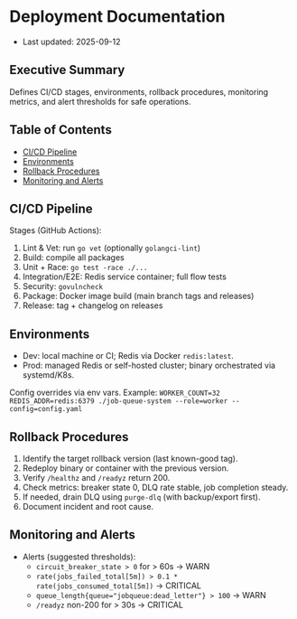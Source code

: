 # Deployment Documentation

- Last updated: 2025-09-12

## Executive Summary
Defines CI/CD stages, environments, rollback procedures, monitoring metrics, and alert thresholds for safe operations.

## Table of Contents
- [CI/CD Pipeline](#cicd-pipeline)
- [Environments](#environments)
- [Rollback Procedures](#rollback-procedures)
- [Monitoring and Alerts](#monitoring-and-alerts)

## CI/CD Pipeline
Stages (GitHub Actions):
1) Lint & Vet: run `go vet` (optionally `golangci-lint`)
2) Build: compile all packages
3) Unit + Race: `go test -race ./...`
4) Integration/E2E: Redis service container; full flow tests
5) Security: `govulncheck`
6) Package: Docker image build (main branch tags and releases)
7) Release: tag + changelog on releases

## Environments
- Dev: local machine or CI; Redis via Docker `redis:latest`.
- Prod: managed Redis or self-hosted cluster; binary orchestrated via systemd/K8s.

Config overrides via env vars. Example:
`WORKER_COUNT=32 REDIS_ADDR=redis:6379 ./job-queue-system --role=worker --config=config.yaml`

## Rollback Procedures
1) Identify the target rollback version (last known-good tag).
2) Redeploy binary or container with the previous version.
3) Verify `/healthz` and `/readyz` return 200.
4) Check metrics: breaker state 0, DLQ rate stable, job completion steady.
5) If needed, drain DLQ using `purge-dlq` (with backup/export first).
6) Document incident and root cause.

## Monitoring and Alerts
- Alerts (suggested thresholds):
  - `circuit_breaker_state > 0` for > 60s → WARN
  - `rate(jobs_failed_total[5m]) > 0.1 * rate(jobs_consumed_total[5m])` → CRITICAL
  - `queue_length{queue="jobqueue:dead_letter"} > 100` → WARN
  - `/readyz` non-200 for > 30s → CRITICAL

